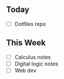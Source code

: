 ## Today
- [ ] Dotfiles repo

## This Week
- [ ] Calculus notes
- [ ] Digital logic notes
- [ ] Web dev
